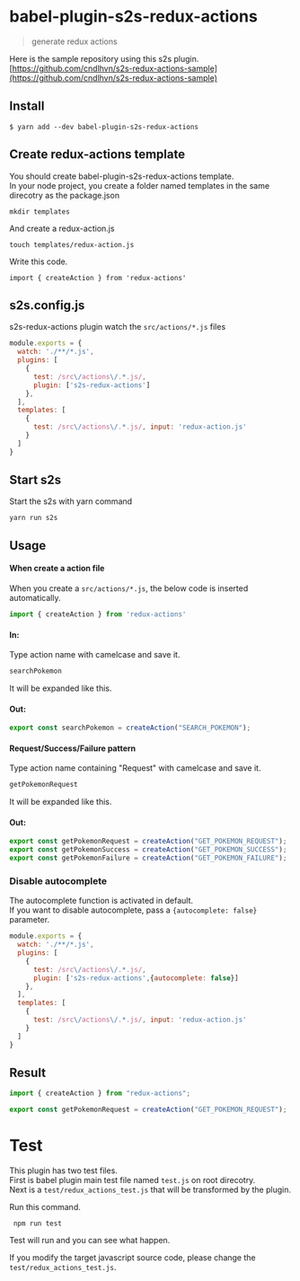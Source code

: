 # babel-plugin-s2s-redux-actions

> generate redux actions

Here is the sample repository using this s2s plugin.
[https://github.com/cndlhvn/s2s-redux-actions-sample](https://github.com/cndlhvn/s2s-redux-actions-sample)

## Install

```
$ yarn add --dev babel-plugin-s2s-redux-actions
```

## Create redux-actions template

You should create babel-plugin-s2s-redux-actions template. \
In your node project, you create a folder named templates in the same direcotry as the package.json

`mkdir templates`

And create a redux-action.js

`touch templates/redux-action.js`

Write this code.

`import { createAction } from 'redux-actions'`

## s2s.config.js

s2s-redux-actions plugin watch the `src/actions/*.js` files

```js
module.exports = {
  watch: './**/*.js',
  plugins: [
    {
      test: /src\/actions\/.*.js/,
      plugin: ['s2s-redux-actions']
    },
  ],
  templates: [
    {
      test: /src\/actions\/.*.js/, input: 'redux-action.js'
    }
  ]
}
```
## Start s2s

Start the s2s with yarn command

`yarn run s2s`

## Usage

#### When create a action file

When you create a `src/actions/*.js`, the below code is inserted automatically.

```js
import { createAction } from 'redux-actions'
```

#### In:

Type action name with camelcase and save it.

```js
searchPokemon
```

It will be expanded like this.

#### Out:

```js
export const searchPokemon = createAction("SEARCH_POKEMON");
```

#### Request/Success/Failure pattern

Type action name containing "Request" with camelcase and save it.

```js
getPokemonRequest
```

It will be expanded like this.

#### Out:

```js
export const getPokemonRequest = createAction("GET_POKEMON_REQUEST");
export const getPokemonSuccess = createAction("GET_POKEMON_SUCCESS");
export const getPokemonFailure = createAction("GET_POKEMON_FAILURE");
```

### Disable autocomplete
The autocomplete function is activated in default. \
If you want to disable autocomplete, pass a `{autocomplete: false}` parameter.

```js
module.exports = {
  watch: './**/*.js',
  plugins: [
    {
      test: /src\/actions\/.*.js/,
      plugin: ['s2s-redux-actions',{autocomplete: false}]
    },
  ],
  templates: [
    {
      test: /src\/actions\/.*.js/, input: 'redux-action.js'
    }
  ]
}

```

## Result

```js
import { createAction } from "redux-actions";

export const getPokemonRequest = createAction("GET_POKEMON_REQUEST");

```


# Test

This plugin has two test files. \
First is babel plugin main test file named `test.js` on root direcotry. \
Next is a `test/redux_actions_test.js` that will be transformed by the plugin.

Run this command.

` npm run test`

Test will run and you can see what happen.

If you modify the target javascript source code, please change the `test/redux_actions_test.js`.
